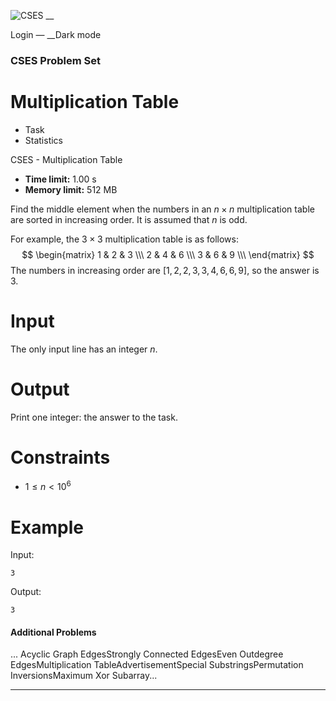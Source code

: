 ![CSES](/logo.png?1) __

Login — __Dark mode

### CSES Problem Set

# Multiplication Table

  * Task
  * Statistics

CSES - Multiplication Table

  * **Time limit:** 1.00 s
  * **Memory limit:** 512 MB

Find the middle element when the numbers in an $n \times n$ multiplication
table are sorted in increasing order. It is assumed that $n$ is odd.

For example, the $3 \times 3$ multiplication table is as follows: $$
\begin{matrix} 1 & 2 & 3 \\\ 2 & 4 & 6 \\\ 3 & 6 & 9 \\\ \end{matrix} $$ The
numbers in increasing order are $[1,2,2,3,3,4,6,6,9]$, so the answer is $3$.

# Input

The only input line has an integer $n$.

# Output

Print one integer: the answer to the task.

# Constraints

  * $1 \le n < 10^6$

# Example

Input:

``` 3 ```

Output:

``` 3 ```

#### Additional Problems

... Acyclic Graph EdgesStrongly Connected EdgesEven Outdegree
EdgesMultiplication TableAdvertisementSpecial SubstringsPermutation
InversionsMaximum Xor Subarray...

* * *

